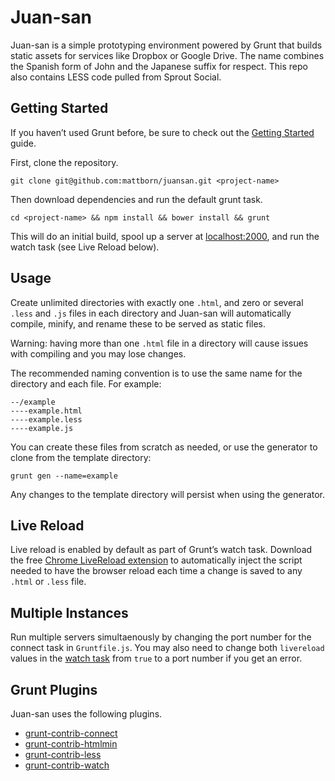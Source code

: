 
# Juan-san

Juan-san is a simple prototyping environment powered by Grunt that builds static assets for services like Dropbox or Google Drive. The name combines the Spanish form of John and the Japanese suffix for respect. This repo also contains LESS code pulled from Sprout Social.

## Getting Started

If you haven’t used Grunt before, be sure to check out the [Getting Started](http://gruntjs.com/getting-started) guide.

First, clone the repository.

```
git clone git@github.com:mattborn/juansan.git <project-name>
```

Then download dependencies and run the default grunt task.

```
cd <project-name> && npm install && bower install && grunt
```

This will do an initial build, spool up a server at [localhost:2000](http://localhost:2000), and run the watch task (see Live Reload below).

## Usage

Create unlimited directories with exactly one `.html`, and zero or several `.less` and `.js` files in each directory and Juan-san will automatically compile, minify, and rename these to be served as static files.

Warning: having more than one `.html` file in a directory will cause issues with compiling and you may lose changes.

The recommended naming convention is to use the same name for the directory and each file. For example:

```
--/example
----example.html
----example.less
----example.js
```

You can create these files from scratch as needed, or use the generator to clone from the template directory:

```
grunt gen --name=example
```

Any changes to the template directory will persist when using the generator.

## Live Reload

Live reload is enabled by default as part of Grunt’s watch task. Download the free [Chrome LiveReload extension](https://chrome.google.com/webstore/detail/livereload/jnihajbhpnppcggbcgedagnkighmdlei) to automatically inject the script needed to have the browser reload each time a change is saved to any `.html` or `.less` file.

## Multiple Instances

Run multiple servers simultaenously by changing the port number for the connect task in `Gruntfile.js`. You may also need to change both `livereload` values in the [watch task](https://github.com/gruntjs/grunt-contrib-watch#optionslivereload) from `true` to a port number if you get an error.

## Grunt Plugins

Juan-san uses the following plugins. 

- [grunt-contrib-connect](https://github.com/gruntjs/grunt-contrib-connect)
- [grunt-contrib-htmlmin](https://github.com/gruntjs/grunt-contrib-htmlmin)
- [grunt-contrib-less](https://github.com/gruntjs/grunt-contrib-less)
- [grunt-contrib-watch](https://github.com/gruntjs/grunt-contrib-watch)
